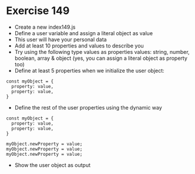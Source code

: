 # Exercise 149

- Create a new index149.js
- Define a user variable and assign a literal object as value
- This user will have your personal data
- Add at least 10 properties and values to describe you
- Try using the following type values as properties values: string, number, boolean, array & object (yes, you can assign a literal object as property too)
- Define at least 5 properties when we initialize the user object:

```
const myObject = {
  property: value,
  property: value,
}
```

- Define the rest of the user properties using the dynamic way

```
const myObject = {
  property: value,
  property: value,
}

myObject.newProperty = value;
myObject.newProperty = value;
myObject.newProperty = value;
```

- Show the user object as output
